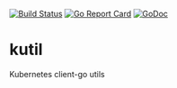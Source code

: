 [![Build Status](https://travis-ci.org/appscode/kutil.svg?branch=master)](https://travis-ci.org/appscode/kutil)
[![Go Report Card](https://goreportcard.com/badge/appscode/kutil "Go Report Card")](https://goreportcard.com/report/appscode/kutil)
[![GoDoc](https://godoc.org/github.com/appscode/kutil?status.svg "GoDoc")](https://godoc.org/github.com/appscode/kutil)

# kutil
Kubernetes client-go utils
